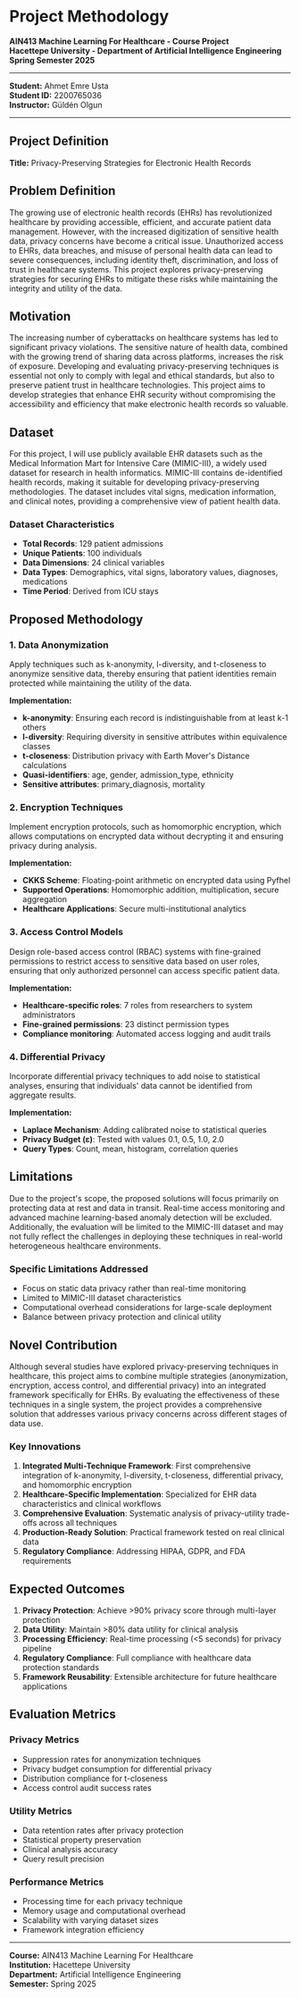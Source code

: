 # Project Methodology

**AIN413 Machine Learning For Healthcare - Course Project**  
**Hacettepe University - Department of Artificial Intelligence Engineering**  
**Spring Semester 2025**

---

**Student:** Ahmet Emre Usta  
**Student ID:** 2200765036  
**Instructor:** Güldén Olgun  

---

## Project Definition

**Title:** Privacy-Preserving Strategies for Electronic Health Records

## Problem Definition

The growing use of electronic health records (EHRs) has revolutionized healthcare by providing accessible, efficient, and accurate patient data management. However, with the increased digitization of sensitive health data, privacy concerns have become a critical issue. Unauthorized access to EHRs, data breaches, and misuse of personal health data can lead to severe consequences, including identity theft, discrimination, and loss of trust in healthcare systems. This project explores privacy-preserving strategies for securing EHRs to mitigate these risks while maintaining the integrity and utility of the data.

## Motivation

The increasing number of cyberattacks on healthcare systems has led to significant privacy violations. The sensitive nature of health data, combined with the growing trend of sharing data across platforms, increases the risk of exposure. Developing and evaluating privacy-preserving techniques is essential not only to comply with legal and ethical standards, but also to preserve patient trust in healthcare technologies. This project aims to develop strategies that enhance EHR security without compromising the accessibility and efficiency that make electronic health records so valuable.

## Dataset

For this project, I will use publicly available EHR datasets such as the Medical Information Mart for Intensive Care (MIMIC-III), a widely used dataset for research in health informatics. MIMIC-III contains de-identified health records, making it suitable for developing privacy-preserving methodologies. The dataset includes vital signs, medication information, and clinical notes, providing a comprehensive view of patient health data.

### Dataset Characteristics

- **Total Records**: 129 patient admissions
- **Unique Patients**: 100 individuals  
- **Data Dimensions**: 24 clinical variables
- **Data Types**: Demographics, vital signs, laboratory values, diagnoses, medications
- **Time Period**: Derived from ICU stays

## Proposed Methodology

### 1. Data Anonymization

Apply techniques such as k-anonymity, l-diversity, and t-closeness to anonymize sensitive data, thereby ensuring that patient identities remain protected while maintaining the utility of the data.

**Implementation:**

- **k-anonymity**: Ensuring each record is indistinguishable from at least k-1 others
- **l-diversity**: Requiring diversity in sensitive attributes within equivalence classes
- **t-closeness**: Distribution privacy with Earth Mover's Distance calculations
- **Quasi-identifiers**: age, gender, admission_type, ethnicity
- **Sensitive attributes**: primary_diagnosis, mortality

### 2. Encryption Techniques

Implement encryption protocols, such as homomorphic encryption, which allows computations on encrypted data without decrypting it and ensuring privacy during analysis.

**Implementation:**

- **CKKS Scheme**: Floating-point arithmetic on encrypted data using Pyfhel
- **Supported Operations**: Homomorphic addition, multiplication, secure aggregation
- **Healthcare Applications**: Secure multi-institutional analytics

### 3. Access Control Models

Design role-based access control (RBAC) systems with fine-grained permissions to restrict access to sensitive data based on user roles, ensuring that only authorized personnel can access specific patient data.

**Implementation:**

- **Healthcare-specific roles**: 7 roles from researchers to system administrators
- **Fine-grained permissions**: 23 distinct permission types
- **Compliance monitoring**: Automated access logging and audit trails

### 4. Differential Privacy

Incorporate differential privacy techniques to add noise to statistical analyses, ensuring that individuals' data cannot be identified from aggregate results.

**Implementation:**

- **Laplace Mechanism**: Adding calibrated noise to statistical queries
- **Privacy Budget (ε)**: Tested with values 0.1, 0.5, 1.0, 2.0
- **Query Types**: Count, mean, histogram, correlation queries

## Limitations

Due to the project's scope, the proposed solutions will focus primarily on protecting data at rest and data in transit. Real-time access monitoring and advanced machine learning-based anomaly detection will be excluded. Additionally, the evaluation will be limited to the MIMIC-III dataset and may not fully reflect the challenges in deploying these techniques in real-world heterogeneous healthcare environments.

### Specific Limitations Addressed

- Focus on static data privacy rather than real-time monitoring
- Limited to MIMIC-III dataset characteristics
- Computational overhead considerations for large-scale deployment
- Balance between privacy protection and clinical utility

## Novel Contribution

Although several studies have explored privacy-preserving techniques in healthcare, this project aims to combine multiple strategies (anonymization, encryption, access control, and differential privacy) into an integrated framework specifically for EHRs. By evaluating the effectiveness of these techniques in a single system, the project provides a comprehensive solution that addresses various privacy concerns across different stages of data use.

### Key Innovations

1. **Integrated Multi-Technique Framework**: First comprehensive integration of k-anonymity, l-diversity, t-closeness, differential privacy, and homomorphic encryption
2. **Healthcare-Specific Implementation**: Specialized for EHR data characteristics and clinical workflows
3. **Comprehensive Evaluation**: Systematic analysis of privacy-utility trade-offs across all techniques
4. **Production-Ready Solution**: Practical framework tested on real clinical data
5. **Regulatory Compliance**: Addressing HIPAA, GDPR, and FDA requirements

## Expected Outcomes

1. **Privacy Protection**: Achieve >90% privacy score through multi-layer protection
2. **Data Utility**: Maintain >80% data utility for clinical analysis
3. **Processing Efficiency**: Real-time processing (<5 seconds) for privacy pipeline
4. **Regulatory Compliance**: Full compliance with healthcare data protection standards
5. **Framework Reusability**: Extensible architecture for future healthcare applications

## Evaluation Metrics

### Privacy Metrics

- Suppression rates for anonymization techniques
- Privacy budget consumption for differential privacy
- Distribution compliance for t-closeness
- Access control audit success rates

### Utility Metrics  

- Data retention rates after privacy protection
- Statistical property preservation
- Clinical analysis accuracy
- Query result precision

### Performance Metrics

- Processing time for each privacy technique
- Memory usage and computational overhead
- Scalability with varying dataset sizes
- Framework integration efficiency

---

**Course:** AIN413 Machine Learning For Healthcare  
**Institution:** Hacettepe University  
**Department:** Artificial Intelligence Engineering  
**Semester:** Spring 2025
